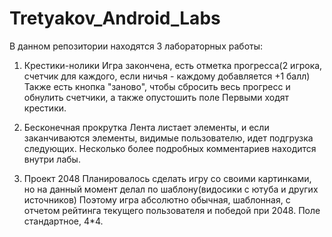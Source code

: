# Tretyakov_Android_Labs
В данном репозитории находятся 3 лабораторных работы:

1. Крестики-нолики
Игра закончена, есть отметка прогресса(2 игрока, счетчик для каждого, если ничья - каждому добавляется +1 балл)
Также есть кнопка "заново", чтобы сбросить весь прогресс и обнулить счетчики, а также опустошить поле
Первыми ходят крестики.

2. Бесконечная прокрутка
Лента листает элементы, и если заканчиваются элементы, видимые пользователю, идет подгрузка следующих.
Несколько более подробных комментариев находится внутри лабы.

3. Проект 2048
Планировалось сделать игру со своими картинками, но на данный момент делал по шаблону(видосики с ютуба и других источников)
Поэтому игра абсолютно обычная, шаблонная, с отчетом рейтинга текущего пользователя и победой при 2048.
Поле стандартное, 4*4.
